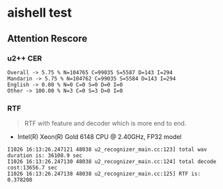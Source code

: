 # aishell test

## Attention Rescore

### u2++ CER

```
Overall -> 5.75 % N=104765 C=99035 S=5587 D=143 I=294
Mandarin -> 5.75 % N=104762 C=99035 S=5584 D=143 I=294
English -> 0.00 % N=0 C=0 S=0 D=0 I=0
Other -> 100.00 % N=3 C=0 S=3 D=0 I=0
```

### RTF 

> RTF with feature and decoder which is more end to end.

* Intel(R) Xeon(R) Gold 6148 CPU @ 2.40GHz, FP32 model

```
I1026 16:13:26.247121 48038 u2_recognizer_main.cc:123] total wav duration is: 36108.9 sec
I1026 16:13:26.247130 48038 u2_recognizer_main.cc:124] total decode cost:13656.7 sec
I1026 16:13:26.247138 48038 u2_recognizer_main.cc:125] RTF is: 0.378208
```
